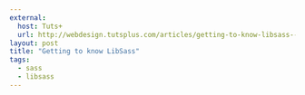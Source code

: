 ```yaml
---
external:
  host: Tuts+
  url: http://webdesign.tutsplus.com/articles/getting-to-know-libsass--cms-23114
layout: post
title: "Getting to know LibSass"
tags:
  - sass
  - libsass
---
```

